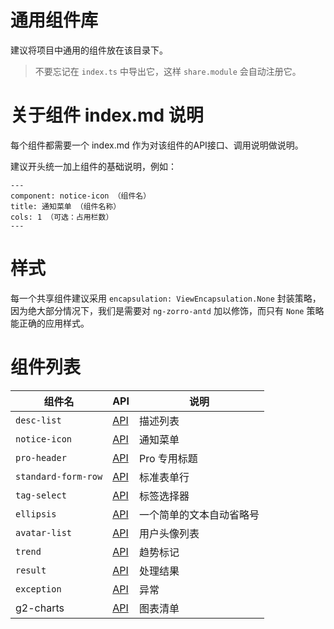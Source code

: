 # 通用组件库

建议将项目中通用的组件放在该目录下。

> 不要忘记在 `index.ts` 中导出它，这样 `share.module` 会自动注册它。

# 关于组件 index.md 说明

每个组件都需要一个 index.md 作为对该组件的API接口、调用说明做说明。

建议开头统一加上组件的基础说明，例如：

```
---
component: notice-icon （组件名）
title: 通知菜单 （组件名称）
cols: 1 （可选：占用栏数）
---
```

# 样式

每一个共享组件建议采用 `encapsulation: ViewEncapsulation.None` 封装策略，因为绝大部分情况下，我们是需要对 `ng-zorro-antd` 加以修饰，而只有 `None` 策略能正确的应用样式。

# 组件列表

组件名 | API | 说明
----|------|------
`desc-list` | [API](./desc-list/index.md) | 描述列表
`notice-icon` | [API](./notice-icon/index.md) | 通知菜单
`pro-header` | [API](./pro-header/index.md) | Pro 专用标题
`standard-form-row` | [API](./standard-form-row/index.md) | 标准表单行
`tag-select` | [API](./tag-select/index.md) | 标签选择器
`ellipsis` | [API](./ellipsis/index.md) | 一个简单的文本自动省略号
`avatar-list` | [API](./avatar-list/index.md) | 用户头像列表
`trend` | [API](./trend/index.md) | 趋势标记
`result` | [API](./result/index.md) | 处理结果
`exception` | [API](./exception/index.md) | 异常
g2-charts | [API](./charts/index.md) | 图表清单
